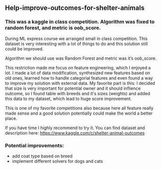 ## Help-improve-outcomes-for-shelter-animals
### This was a kaggle in class competition. Algorithm was fixed to random forest, and metric is oob_score.

During ML express course we arranged small in class competition.
This dataset is very interesting with a lot of things to do and this solution still could be improved.

Algorithm we should use was Random Forest and metric was it’s oob_score.

This restriction made me focus on feature engineering, which I enjoyed a lot.
I made a lot of data modification, synthesized new features based on old ones, learned how to handle categorial features and even found a way to improve my solution with external data.
My favorite part is this: I decided that size is very important for potential owner and it should inflience outcome, so I found table with breeds and it's sizes (weights) and added this data to my dataset, which lead to huge score improvement.

This is one of my favorite competitions also because here all feature really made sense and a good solution potentially could make the world a better place.

If you have time I highly recommend to try it.
You can find dataset and description here: https://www.kaggle.com/c/shelter-animal-outcomes

### Potential improvements:
- add coat type based on breed
- implement different solvers for dogs and cats
